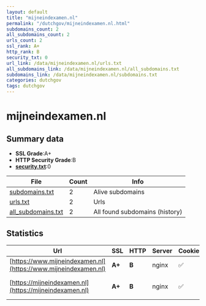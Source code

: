 ```yaml
---
layout: default
title: "mijneindexamen.nl"
permalink: "/dutchgov/mijneindexamen.nl.html"
subdomains_count: 2
all_subdomains_count: 2
urls_count: 2
ssl_rank: A+
http_rank: B
security_txt: 0
url_link: /data/mijneindexamen.nl/urls.txt
all_subdomains_link: /data/mijneindexamen.nl/all_subdomains.txt
subdomains_link: /data/mijneindexamen.nl/subdomains.txt
categories: dutchgov
tags: dutchgov
---
```



# mijneindexamen.nl
## Summary data


 - **SSL Grade**:A+
 - **HTTP Security Grade**:B
 - **[security.txt](https://www.digitaleoverheid.nl/nieuws/standaard-security-txt-nu-verplicht-voor-overheid/)**:0


| File       | Count | Info |
|------------|-------|------|
|[subdomains.txt](/DutchGovScope/data/mijneindexamen.nl/subdomains.txt)|2|Alive subdomains|
|[urls.txt](/DutchGovScope/data/mijneindexamen.nl/urls.txt)|2|Urls|
|[all_subdomains.txt](/DutchGovScope/data/mijneindexamen.nl/all_subdomains.txt)|2|All found subdomains (history)|


## Statistics


| Url | SSL | HTTP | Server | Cookie | HSTS | CORS | CTO | CSP | XFO | XXP | RP |FP| Tech |Title |
|--------|-------|-------|------|------|------|------|------|------|------|------|------|------|------|------|
|[https://www.mijneindexamen.nl](https://www.mijneindexamen.nl)| **A+**| **B**|nginx|:white_check_mark: |:white_check_mark: | | | | :white_check_mark: | :white_check_mark: | :white_check_mark: | |HSTS Nginx||
|[https://mijneindexamen.nl](https://mijneindexamen.nl)| **A+**| **B**|nginx|:white_check_mark: |:white_check_mark: | | | | :white_check_mark: | :white_check_mark: | :white_check_mark: | |HSTS Nginx|301 Moved Perman...|

